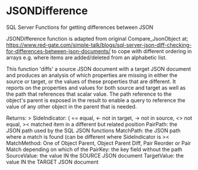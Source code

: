 # JSONDifference
SQL Server Functions for getting differences between JSON

  JSONDifference function is adapted from original Compare_JsonObject at;
  https://www.red-gate.com/simple-talk/blogs/sql-server-json-diff-checking-for-differences-between-json-documents/ 
  to cope with different ordering in arrays e.g. where items are added/deleted from an alphabetic list.

  This function 'diffs' a source JSON document with a target JSON document and produces an
  analysis of which properties are missing in either the source or target, or the values
  of these properties that are different. It reports on the properties and values for 
  both source and target as well as the path that references that scalar value. The 
  path reference to the object's parent is exposed in the result to enable a query to
  reference the value of any other object in the parent that is needed. 
  
 Returns: >
  SideIndicator:  ( == equal, <- not in target, ->  not in source, <> not equal, >< matched item in a different but related position
  PairPath:   the JSON path used by the SQL JSON functions 
  MatchPath:	the JSON path where a match is found (can be different where SideIndicator is ><
  MatchMethod:	One of Object Parent, Object Parent Diff, Pair Reorder or Pair Match depending on which of the 
  PairKey:  the key field without the path
  SourceValue: the value IN the SOURCE JSON document
  TargetValue: the value IN the TARGET JSON document
